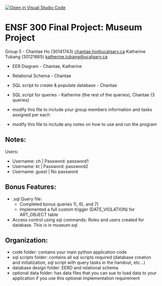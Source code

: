 [![Open in Visual Studio Code](https://classroom.github.com/assets/open-in-vscode-c66648af7eb3fe8bc4f294546bfd86ef473780cde1dea487d3c4ff354943c9ae.svg)](https://classroom.github.com/online_ide?assignment_repo_id=9394829&assignment_repo_type=AssignmentRepo)
# ENSF 300 Final Project: Museum Project
Group 5 - 
Chantae Ho (30141743) chantae.ho@ucalgary.ca
Katherine Tubang (30121665) katherine.tubang@ucalgary.ca 

- EER Diagram - Chantae, Katherine
- Relational Schema - Chantae
- SQL script to create & populate database - Chantae
- SQL script for queries - Katherine (the rest of the queries), Chantae (3 queries)

- modify this file to include your group members information and tasks assigned per each
- modify this file to include any notes on how to use and run the program

## Notes:
Users:
- Username: ch | Password: password1
- Username: kt | Password: password2
- Username: guest | No password

## Bonus Features:
- .sql Query file:
  - Completed bonus queries 1), 6), and 7)
  - Implemented a full custom trigger (DATE_VIOLATION) for ART_OBJECT table
- Access control using sql commands: Roles and users created for database. This is in museum.sql

## Organization:
- code folder: contains your main python application code
- sql scripts folder: contains all sql scripts required (database creation and initialization, sql script with query tasks in the handout, etc...)
- database design folder: EERD and relational schema
- optional data folder: has data files that you can sue to load data to your application if you use this optional implementation requirement
